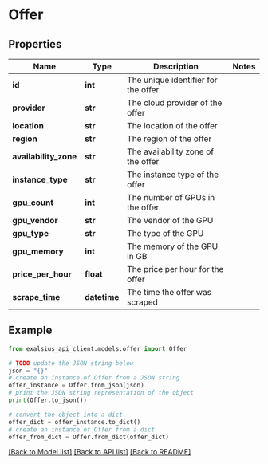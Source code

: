# Offer


## Properties

Name | Type | Description | Notes
------------ | ------------- | ------------- | -------------
**id** | **int** | The unique identifier for the offer | 
**provider** | **str** | The cloud provider of the offer | 
**location** | **str** | The location of the offer | 
**region** | **str** | The region of the offer | 
**availability_zone** | **str** | The availability zone of the offer | 
**instance_type** | **str** | The instance type of the offer | 
**gpu_count** | **int** | The number of GPUs in the offer | 
**gpu_vendor** | **str** | The vendor of the GPU | 
**gpu_type** | **str** | The type of the GPU | 
**gpu_memory** | **int** | The memory of the GPU in GB | 
**price_per_hour** | **float** | The price per hour for the offer | 
**scrape_time** | **datetime** | The time the offer was scraped | 

## Example

```python
from exalsius_api_client.models.offer import Offer

# TODO update the JSON string below
json = "{}"
# create an instance of Offer from a JSON string
offer_instance = Offer.from_json(json)
# print the JSON string representation of the object
print(Offer.to_json())

# convert the object into a dict
offer_dict = offer_instance.to_dict()
# create an instance of Offer from a dict
offer_from_dict = Offer.from_dict(offer_dict)
```
[[Back to Model list]](../README.md#documentation-for-models) [[Back to API list]](../README.md#documentation-for-api-endpoints) [[Back to README]](../README.md)


